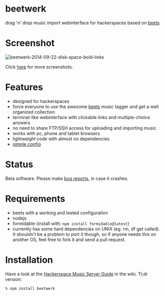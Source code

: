 beetwerk
========
drag 'n' drop music import webinterface for hackerspaces based on [beets](https://github.com/sampsyo/beets)


Screenshot
=======
![beetwerk-2014-09-22-disk-space-bold-links](https://cloud.githubusercontent.com/assets/7833187/4350235/3ed5613e-41de-11e4-92c8-0145e2926996.png)

Click [here](https://github.com/Bytewerk/beetwerk/issues/1) for more screenshots.


Features
========
* designed for hackerspaces
* force everyone to use the awesome [beets](https://github.com/sampsyo/beets) music tagger and get a well organized collection
* terminal-like webinterface with clickable links and multiple-choice answers
* no need to share FTP/SSH access for uploading and importing music
* works with pc, phone and tablet browsers
* lightweight code with almost no dependencies
* [simple config](https://github.com/Bytewerk/beetwerk/blob/master/config.sample.js)



Status
========
Beta software. Please make [bug reports](https://github.com/Bytewerk/beetwerk/issues), in case it crashes.


Requirements
========
* beets with a working and tested configuration
* nodejs
* formidable (install with: ```npm install formidable@latest```)
* currently has some hard dependencies on UNIX (eg. rm, df get called). It shouldn't be a problem to port it though, so if anyone needs this on another OS, feel free to fork it and send a pull request.


Installation
=======
Have a look at the [Hackerspace Music Server Guide](https://github.com/Bytewerk/beetwerk/wiki/Hackerspace-Music-Server-Guide) in the wiki. Tl;dr version:

```% npm install beetwerk```
